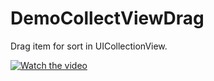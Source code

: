 # DemoCollectViewDrag
Drag item for sort in UICollectionView.

[![Watch the video](https://www.hanmingjie.com/githubvideo/UICollectionViewDrag-iPad.jpg)](https://www.hanmingjie.com/githubvideo/UICollectionViewDrag-iPad.mp4)
